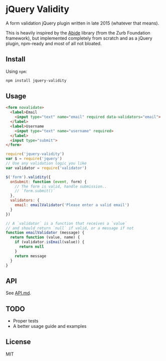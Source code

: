 # jQuery Validity

A form validation jQuery plugin written in late 2015 (whatever that means).

This is heavily inspired by the [Abide](http://foundation.zurb.com/docs/components/abide.html) library (from the Zurb Foundation framework), but implemented completely from scratch and as a jQuery plugin, npm-ready and most of all not bloated.

## Install

Using `npm`:

```bash
npm install jquery-validity
```

## Usage

```html
<form novalidate>
  <label>Email
    <input type="text" name="email" required data-validators="email">
  </label>
  <label>Username
    <input type="text" name="username" required>
  </label>
  <input type="submit">
</form>
```

```js
require('jquery-validity')
var $ = require('jquery')
// Use any validation logic you like
var validator = require('validator')

$('form').validity({
  onSubmit: function (event, form) {
    // The form is valid, handle submission..
    // `form.submit()`
  },
  validators: {
    email: emailValidator('Please enter a valid email')
  }
})

// A `validator` is a function that receives a `value`
// and should return `null` if valid, or a message if not
function emailValidator (message) {
  return function (value, name) {
    if (validator.isEmail(value)) {
      return null
    }
    return message
  }
}
```

## API

See [API.md](https://github.com/acstll/jquery-validity/blob/master/API.md).

## TODO

- Proper tests
- A better usage guide and examples

## License

MIT
